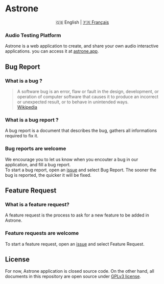 # Astrone

<p align="center">
  <span>🇬🇧 English</span> |
  <a href="https://github.com/Jerboas86/astrone-feedback/tree/master/lang/fr">🇫🇷 Français</a>
</p>

### Audio Testing Platform

Astrone is a web application to create, and share your own audio interactive applications.
you can access it at [astrone.app](www.astrone.app).

## Bug Report

### What is a bug ?

> A software bug is an error, flaw or fault in the design, development, or operation of computer software that causes it to produce an incorrect or unexpected result, or to behave in unintended ways.\
> [Wikipedia](https://en.wikipedia.org/wiki/Software_bug)

### What is a bug report ?

A bug report is a document that describes the bug, gathers all informations required to fix it.

### Bug reports are welcome

We encourage you to let us know when you encouter a bug in our application, and fill a bug report.\
To start a bug report, open an [issue](https://github.com/Jerboas86/astrone-feedback/issues/new/choose) and select Bug Report.
The sooner the bug is reported, the quicker it will be fixed.

## Feature Request

### What is a feature request?

A feature request is the process to ask for a new feature to be added in Astrone.

### Feature requests are welcome

To start a feature request, open an [issue](https://github.com/Jerboas86/astrone-feedback/issues/new/choose) and select Feature Request.

## License

For now, Astrone application is closed source code.
On the other hand, all documents in this repository are
open source under [GPLv3 license](https://github.com/Jerboas86/astrone-feedback/tree/master/LICENSE.md).
